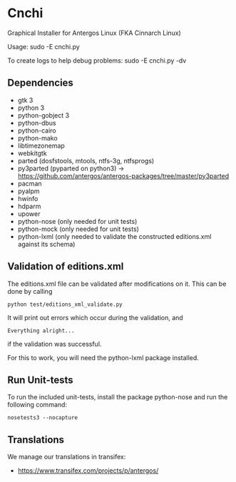 # Cnchi

Graphical Installer for Antergos Linux (FKA Cinnarch Linux)

Usage: sudo -E cnchi.py

To create logs to help debug problems: sudo -E cnchi.py -dv

## Dependencies

 * gtk 3
 * python 3
 * python-gobject 3
 * python-dbus
 * python-cairo
 * python-mako
 * libtimezonemap
 * webkitgtk
 * parted (dosfstools, mtools, ntfs-3g, ntfsprogs)
 * py3parted (pyparted on python3) -> https://github.com/antergos/antergos-packages/tree/master/py3parted
 * pacman
 * pyalpm
 * hwinfo
 * hdparm
 * upower
 * python-nose (only needed for unit tests)
 * python-mock (only needed for unit tests)
 * python-lxml (only needed to validate the constructed editions.xml against its schema)

## Validation of editions.xml

The editions.xml file can be validated after modifications on it. This can be done by calling

```
python test/editions_xml_validate.py
```

It will print out errors which occur during the validation, and

```
Everything alright...
```

if the validation was successful.

For this to work, you will need the python-lxml package installed.

## Run Unit-tests

To run the included unit-tests, install the package python-nose and run the following
command:

```
nosetests3 --nocapture
```

## Translations

We manage our translations in transifex:

* https://www.transifex.com/projects/p/antergos/
